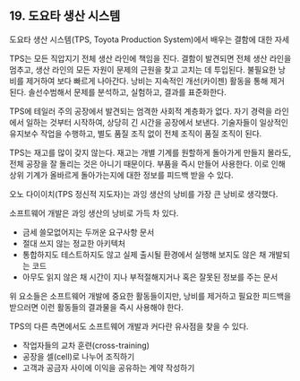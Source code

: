 
## 19. 도요타 생산 시스템

도요타 생산 시스템(TPS, Toyota Production System)에서 배우는 결함에 대한 자세

TPS는 모든 직압지기 전체 생산 라인에 책임을 진다. 
결함이 발견되면 전체 생산 라인을 멈추고, 생산 라인의 모든 자원이 문제의 근원을 찾고 고치는 데 투입된다. 
불필요한 낭비를 제거하여 보다 빠르게 나아간다. 
낭비는 지속적인 개선(카이젠) 활동을 통해 제거된다. 
솔선수범해서 문제를 분석하고, 실험하고, 결과를 표준화한다. 

TPS에 테일러 주의 공장에서 발견되는 엄격한 사회적 계층화가 없다. 
자기 경력을 라인에서 일하는 것부터 시작하여, 상당히 긴 시간을 공장에서 보낸다. 
기술자들이 일상적인 유지보수 작업을 수행하고, 별도 품질 조직 없이 전체 조직이 품질 조직이 된다. 

TPS는 재고를 많이 갖지 않는다. 
재고는 개별 기계를 원할하게 돌아가게 만들지 몰라도, 전체 공장을 잘 돌리는 것은 아니기 때문이다. 
부품을 즉시 만들어 사용한다. 
이로 인해 상위 기계가 올바르게 돌아가는지에 대한 정보를 피드백 받을 수 있다. 

오노 다이이치(TPS 정신적 지도자)는 과잉 생산의 낭비를 가장 큰 낭비로 생각했다. 

소프트웨어 개발은 과잉 생산의 낭비로 가득 차 있다. 

* 금세 쓸모없어지는 두꺼운 요구사항 문서
* 절대 쓰지 않는 정교한 아키텍처
* 통합하지도 테스트하지도 않고 실제 출시될 환경에서 실행해 보지도 않은 채 개발되는 코드
* 아무도 읽지 않은 채 시간이 지나 부적절해지거나 혹은 잘못된 정보를 주는 문서

위 요소들은 소프트웨어 개발에 중요한 활동들이지만, 낭비를 제거하고 필요한 피드백을 받으러면 이런 활동들의 결과물을 즉시 사용해야 한다. 

TPS의 다른 측면에서도 소프트웨어 개발과 커다란 유사점을 찾을 수 있다.

* 작업자들의 교차 훈련(cross-training)
* 공장을 셀(cell)로 나누어 조직하기
* 고객과 공금자 사이에 이익을 공유하는 계약 작성하기
